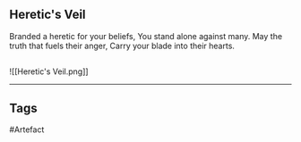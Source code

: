 ## Heretic's Veil
Branded a heretic for your beliefs,
You stand alone against many.
May the truth that fuels their anger,
Carry your blade into their hearts.
## 
![[Heretic's Veil.png]]

---
## Tags
#Artefact